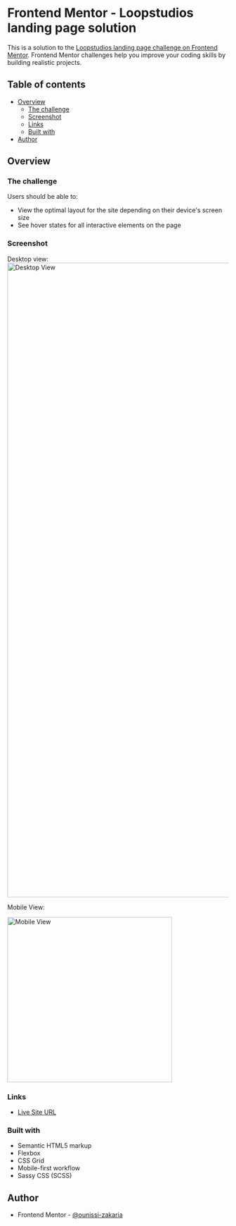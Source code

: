 # Frontend Mentor - Loopstudios landing page solution

This is a solution to the [Loopstudios landing page challenge on Frontend Mentor](https://www.frontendmentor.io/challenges/loopstudios-landing-page-N88J5Onjw). Frontend Mentor challenges help you improve your coding skills by building realistic projects.

## Table of contents

- [Overview](#overview)
  - [The challenge](#the-challenge)
  - [Screenshot](#screenshot)
  - [Links](#links)
  - [Built with](#built-with)
- [Author](#author)


## Overview

### The challenge

Users should be able to:

- View the optimal layout for the site depending on their device's screen size
- See hover states for all interactive elements on the page

### Screenshot

Desktop view:
<img src="./screenshots/desktop.png" alt="Desktop View" width="1440">

Mobile View:


<img src="./screenshots/mobile.png" alt="Mobile View" width="375">

### Links

- [Live Site URL](https://ounissi-zakaria.github.io/Loopstudios-landing-page/)

### Built with

- Semantic HTML5 markup
- Flexbox
- CSS Grid
- Mobile-first workflow
- Sassy CSS (SCSS)

## Author

- Frontend Mentor - [@ounissi-zakaria](https://www.frontendmentor.io/profile/ounissi-zakaria)
